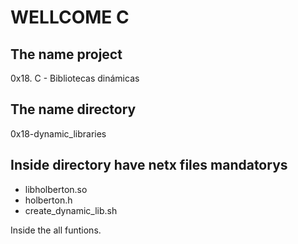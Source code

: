 #                        WELLCOME C
## The name project

0x18. C - Bibliotecas dinámicas

## The name directory

0x18-dynamic_libraries

## Inside directory have netx files mandatorys

* libholberton.so
* holberton.h
* create_dynamic_lib.sh

Inside the all funtions.
